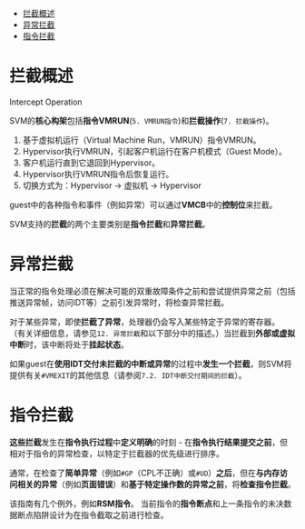 
<!-- @import "[TOC]" {cmd="toc" depthFrom=1 depthTo=6 orderedList=false} -->

<!-- code_chunk_output -->

- [拦截概述](#拦截概述)
- [异常拦截](#异常拦截)
- [指令拦截](#指令拦截)

<!-- /code_chunk_output -->

# 拦截概述

Intercept Operation

SVM的**核心构架**包括**指令VMRUN**(`5. VMRUN指令`)和**拦截操作**(`7. 拦截操作`)。

1. 基于虚拟机运行（Virtual Machine Run，VMRUN）指令VMRUN。
2. Hypervisor执行VMRUN，引起客户机运行在客户机模式（Guest Mode）。
3. 客户机运行直到它退回到Hypervisor。
4. Hypervisor执行VMRUN指令后恢复运行。
5. 切换方式为：Hypervisor -> 虚拟机 -> Hypervisor

guest中的各种指令和事件（例如异常）可以通过**VMCB**中的**控制位**来拦截。 

SVM支持的**拦截**的两个主要类别是**指令拦截**和**异常拦截**。

# 异常拦截

当正常的指令处理必须在解决可能的双重故障条件之前和尝试提供异常之前（包括推送异常帧，访问IDT等）之前引发异常时，将检查异常拦截。

对于某些异常，即使**拦截了异常**，处理器仍会写入某些特定于异常的寄存器。 （有关详细信息，请参见`12. 异常拦截`和以下部分中的描述。）当拦截到**外部或虚拟中断**时，该中断将处于**挂起状态**。

如果guest在**使用IDT交付未拦截的中断或异常**的过程中**发生一个拦截**，则SVM将提供有关`#VMEXIT`的其他信息（请参阅`7.2. IDT中断交付期间的拦截`）。

# 指令拦截

**这些拦截**发生在**指令执行过程**中**定义明确**的时刻 - 在**指令执行结果提交之前**，但相对于指令的异常检查，以特定于拦截器的优先级进行排序。 

通常，在检查了**简单异常**（例如`#GP`（CPL不正确）或`#UD`）**之后**，但在**与内存访问相关的异常**（例如**页面错误**）和**基于特定操作数的异常之前**，将**检查指令拦截**。 

该指南有几个例外，例如**RSM指令**。 当前指令的**指令断点**和上一条指令的未决数据断点陷阱设计为在指令截取之前进行检查。